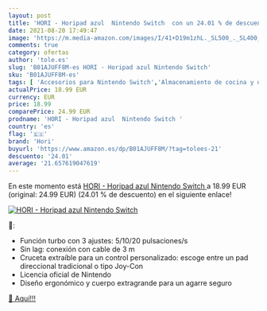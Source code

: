 ```yaml
---
layout: post
title: 'HORI - Horipad azul  Nintendo Switch  con un 24.01 % de descuento'
date: 2021-08-20 17:49:47
image: 'https://m.media-amazon.com/images/I/41+D19m1zhL._SL500_._SL400_.jpg'
comments: true
category: ofertas
author: 'tole.es'
slug: 'B01AJUFF8M-es HORI - Horipad azul Nintendo Switch'
sku: 'B01AJUFF8M-es'
tags: [ 'Accesorios para Nintendo Switch','Almacenamiento de cocina y despensa','Estantes y soportes para cocina','Hardware y juegos para Nintendo Switch','Hogar y cocina','Mandos para Nintendo Switch','Portarrollos para papel de cocina','Videojuegos','hori','nintendo', ]
actualPrice: 18.99 EUR
currency: EUR
price: 18.99
comparePrice: 24.99 EUR
prodname: 'HORI - Horipad azul  Nintendo Switch '
country: 'es'
flag: '🇪🇸'
brand: 'Hori'
buyurl: 'https://www.amazon.es/dp/B01AJUFF8M/?tag=tolees-21'
descuento: '24.01'
average: '21.657619047619'
---
```


En este momento está [HORI - Horipad azul  Nintendo Switch ](https://www.amazon.es/dp/B01AJUFF8M/?tag=tolees-21) a 18.99 EUR (original: 24.99 EUR) (24.01 %  de descuento) en el siguiente enlace!

[![HORI - Horipad azul  Nintendo Switch ](https://m.media-amazon.com/images/I/41+D19m1zhL._SL500_._SL400_.jpg)](https://www.amazon.es/dp/B01AJUFF8M/?tag=tolees-21)

🔎:

- Función turbo con 3 ajustes: 5/10/20 pulsaciones/s
- Sin lag: conexión con cable de 3 m
- Cruceta extraíble para un control personalizado: escoge entre un pad direccional tradicional o tipo Joy-Con
- Licencia oficial de Nintendo
- Diseño ergonómico y cuerpo extragrande para un agarre seguro

[🛒 Aquí!!!](https://www.amazon.es/dp/B01AJUFF8M/?tag=tolees-21)

